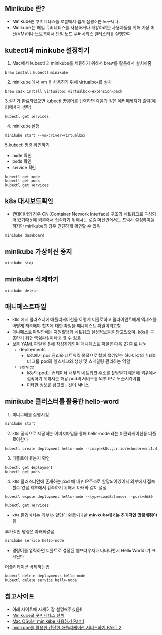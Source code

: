 ## Minikube 란?
- Minikube는 쿠버네티스를 로컬에서 쉽게 실행하는 도구이다. 
- Minikube 는 매일 쿠버네티스를 사용하거나 개발하려는 사용자들을 위해 가상 머신(VM)이나 노트북에서 단일 노드 쿠버네티스 클러스터를 실행한다

## kubectl과 minikube 설정하기
1. Mac에서 kubectl 과 minikube를 세팅하기 위해서 brew를 활용해서 설치해줌
~~~
brew install kubectl minikube
~~~

2. minikube 에서 vm 을 사용하기 위해 virtualbox를 설치
~~~
brew cask install virtualbox virtualbox-extension-pack
~~~

3.설치가 완료되었으면 kubectl 명령어를 입력하면 다음과 같은 에러메세지가 출력(에러메세지 생략)
~~~
kubectl get services
~~~

4. minikube 실행
~~~
minikube start --vm-driver=virtualbox
~~~

5.kubectl 명령 확인하기
- node 확인
- pods 확인
- service 확인
~~~
kubectl get node 
kubectl get pods
kubectl get services
~~~

## k8s 대시보드확인
- 컨테이너의 경우 CNI(Container Network Interface) 구조의 네트워크로 구성되어  있기때문에 외부에서 접속하기 위해서는
로컬 머신안에서도 프락시 설정해야됨 하지만 minikube의 경우 간단하게 확인할 수 있음
~~~
minikube dashboard
~~~

## minikube 가상머신 중지
~~~
minikube stop
~~~

## minikube 삭제하기
~~~
minikube delete
~~~

## 매니페스트파일
- k8s 에서 클러스터에 애플리케이션을 어떻게 디플로하고 클라이언트에게 엑세스를 어떻게 처리해야 할지에 대한 파일을 매니페스트 파일이라고함
- 매니페스트 파일안에는 자원할당과 네트워크 설정정보등을 담고있으며, k8s를 구동하기 위한 핵심파일이라고 할 수 있음
- 보통 YAML 파일을 통해 작성하게되며 매니페스트 파일은 다음 2가지로 나뉨
    - deployments
        - k8s에서 pod 관리와 네트워킹 목적으로 함께 묶여있는 하나이상의 컨테이너 그룹 pod의 헬스체크와 생성 및 스케일링 관리하는 역할
    - service
        - k8s의 pod는 컨테이너 내부의 네트워크 주소를 할당받기 떄문에 외부에서 접속하기 위해서는 해당 pod의 서비스를 외부 IP로 노출시켜야함
        - 이러한 정보를 담고있는것이 서비스
    
## minikube 클러스터를 활용한 hello-word
1. 미니쿠베를 실행시킴
~~~
minikube start
~~~

2. k8s 공식으로 제공하는 이미지파일을 통해 hello-node 라는 어플리케이션을 디플로이한다
~~~
kubectl create deployment hello-node --image=k8s.gcr.io/echoserver:1.4
~~~

3. 디플로이 됬는지 확인
~~~
kubectl get deployment
kubectl get pods
~~~

4. k8s 클러스터안에 존재하는 pod 에 내부 IP주소로 할당되어있어서 외부에서 접속할수 없음
외부에서 접속하기 위해서 아래와 같이 설정
~~~
kubectl expose deployment hello-node --type=LoadBalancer --port=8080
~~~

~~~
kubectl get services
~~~
- k8s 환경에서는 외부 ip 할당이 완료되지만 **minikube에서는 추가적인 명령해줘야**됨

추가적인 명령은 아래와같음
~~~
minikube service hello-node
~~~
- 명령어를 입력하면 디폴트로 설정된 웹브라우저가 나타나면서 Hello World! 가 표시된다

어플리케이션 삭제하는법
~~~
kubectl delete deployments hello-node
kubectl delete service hello-node
~~~

## 참고사이트
- 아래 사이트에 자세히 잘 설명해주셨음!!
- [Minikube로 쿠버네티스 설치](https://kubernetes.io/ko/docs/setup/learning-environment/minikube/#minikube-%ed%8a%b9%ec%a7%95)
- [Mac OS에서 minikube 사용하기 Part 1](https://judo0179.tistory.com/70?category=349244)
- [minikube를 활용한 간단한 애플리케이션 서비스하기 PART 2](https://judo0179.tistory.com/71)
